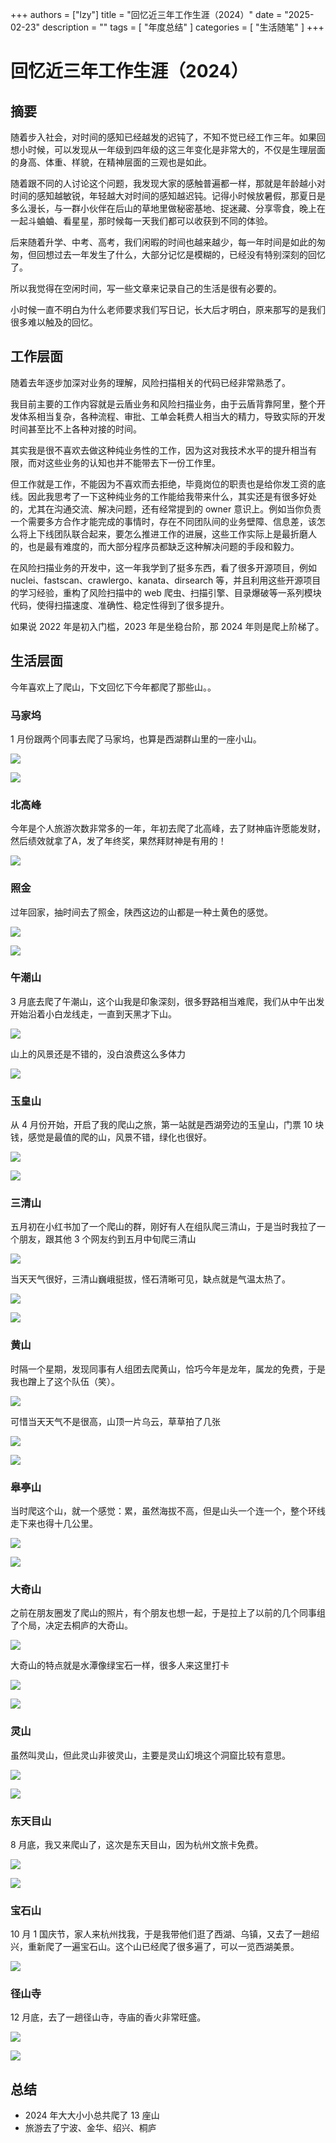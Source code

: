 +++
authors = ["lzy"]
title = "回忆近三年工作生涯（2024）"
date = "2025-02-23"
description = ""
tags = [
    "年度总结"
]
categories = [
    "生活随笔"
]
+++

# 回忆近三年工作生涯（2024）

## 摘要

随着步入社会，对时间的感知已经越发的迟钝了，不知不觉已经工作三年。如果回想小时候，可以发现从一年级到四年级的这三年变化是非常大的，不仅是生理层面的身高、体重、样貌，在精神层面的三观也是如此。

随着跟不同的人讨论这个问题，我发现大家的感触普遍都一样，那就是年龄越小对时间的感知越敏锐，年轻越大对时间的感知越迟钝。记得小时候放暑假，那夏日是多么漫长，与一群小伙伴在后山的草地里做秘密基地、捉迷藏、分享零食，晚上在一起斗蛐蛐、看星星，那时候每一天我们都可以收获到不同的体验。

后来随着升学、中考、高考，我们闲暇的时间也越来越少，每一年时间是如此的匆匆，但回想过去一年发生了什么，大部分记忆是模糊的，已经没有特别深刻的回忆了。

所以我觉得在空闲时间，写一些文章来记录自己的生活是很有必要的。

小时候一直不明白为什么老师要求我们写日记，长大后才明白，原来那写的是我们很多难以触及的回忆。

## 工作层面

随着去年逐步加深对业务的理解，风险扫描相关的代码已经非常熟悉了。

我目前主要的工作内容就是云盾业务和风险扫描业务，由于云盾背靠阿里，整个开发体系相当复杂，各种流程、审批、工单会耗费人相当大的精力，导致实际的开发时间甚至比不上各种对接的时间。

其实我是很不喜欢去做这种纯业务性的工作，因为这对我技术水平的提升相当有限，而对这些业务的认知也并不能带去下一份工作里。

但工作就是工作，不能因为不喜欢而去拒绝，毕竟岗位的职责也是给你发工资的底线。因此我思考了一下这种纯业务的工作能给我带来什么，其实还是有很多好处的，尤其在沟通交流、解决问题，还有经常提到的 owner 意识上。例如当你负责一个需要多方合作才能完成的事情时，存在不同团队间的业务壁障、信息差，该怎么将上下线团队联合起来，要怎么推进工作的进展，这些工作实际上是最折磨人的，也是最有难度的，而大部分程序员都缺乏这种解决问题的手段和毅力。

在风险扫描业务的开发中，这一年我学到了挺多东西，看了很多开源项目，例如 nuclei、fastscan、crawlergo、kanata、dirsearch 等，并且利用这些开源项目的学习经验，重构了风险扫描中的 web 爬虫、扫描引擎、目录爆破等一系列模块代码，使得扫描速度、准确性、稳定性得到了很多提升。

如果说 2022 年是初入门槛，2023 年是坐稳台阶，那 2024 年则是爬上阶梯了。

## 生活层面

今年喜欢上了爬山，下文回忆下今年都爬了那些山。。

### 马家坞

1 月份跟两个同事去爬了马家坞，也算是西湖群山里的一座小山。

![](../static/YmLRbUdHDoni7zxrySNceM6lnLf.png)

![](../static/Vznbbg92UoLi4OxvY3wcEGyPn7c.png)

### 北高峰

今年是个人旅游次数非常多的一年，年初去爬了北高峰，去了财神庙许愿能发财，然后绩效就拿了A，发了年终奖，果然拜财神是有用的！

![](../static/JGITbiVGDoFGq1xMjvNcAUQ4nnb.png)

### 照金

过年回家，抽时间去了照金，陕西这边的山都是一种土黄色的感觉。

![](../static/C5x7brlG8oTkDzxINNyc5YIznSh.png)

![](../static/ZDp8bOVIao506jx9DA5clLxcnyd.png)

### 午潮山

3 月底去爬了午潮山，这个山我是印象深刻，很多野路相当难爬，我们从中午出发开始沿着小白龙线走，一直到天黑才下山。

![](../static/FDbmb3pRFov1PqxFDmec8ROsnUf.png)

山上的风景还是不错的，没白浪费这么多体力

![](../static/VFNJbtIlGo5fmvxJLw1cjPd9nVh.png)

### 玉皇山

从 4 月份开始，开启了我的爬山之旅，第一站就是西湖旁边的玉皇山，门票 10 块钱，感觉是最值的爬的山，风景不错，绿化也很好。

![](../static/MPV5b8tLfo22pyxdKg5c25jQnvI.png)

![](../static/Eq6LbAhO0o8GjxxFoBFczmPun4g.png)

### 三清山

五月初在小红书加了一个爬山的群，刚好有人在组队爬三清山，于是当时我拉了一个朋友，跟其他 3 个网友约到五月中旬爬三清山

![](../static/DMh1bAT4Joi6OMxdBNzceBa0nah.png)

当天天气很好，三清山巍峨挺拔，怪石清晰可见，缺点就是气温太热了。

![](../static/MwVEbDvEGoPO0nx6O5OcQxZFngf.png)

![](../static/SDpobCb7qoTi20xxAKwcZMoZnNh.png)

### 黄山

时隔一个星期，发现同事有人组团去爬黄山，恰巧今年是龙年，属龙的免费，于是我也蹭上了这个队伍（笑）。

![](../static/ONp8bmboooaDzsx185uckfdSnFf.png)

可惜当天天气不是很高，山顶一片乌云，草草拍了几张

![](../static/Kf7ub5omBolqV0xSxV7ctCrQn2f.png)

![](../static/HQ1WbAdo5om5rXxXYbhcvxR5nno.png)

### 皋亭山

当时爬这个山，就一个感觉：累，虽然海拔不高，但是山头一个连一个，整个环线走下来也得十几公里。

![](../static/GVFkbw0lioPKlsxAjOKcYzi1nUd.png)

![](../static/RZFIbTtito0P4exuncnchQGAn1f.png)

### 大奇山

之前在朋友圈发了爬山的照片，有个朋友也想一起，于是拉上了以前的几个同事组了个局，决定去桐庐的大奇山。

![](../static/Q9uubVdyfox7auxYc5tcfXtvn8b.png)

大奇山的特点就是水潭像绿宝石一样，很多人来这里打卡

![](../static/E1GxbWgnKoEQJuxtmNgcVuXKn1g.png)

![](../static/CEnibw2L5oraY0xASUzciZ4Rnpf.png)

### 灵山

虽然叫灵山，但此灵山非彼灵山，主要是灵山幻境这个洞窟比较有意思。

![](../static/AnzAbbO2AoTJllxfAXLc2978n3s.png)

![](../static/Q1dgbZjnKoKWNWxuQ6GcqAzSn7e.png)

### 东天目山

8 月底，我又来爬山了，这次是东天目山，因为杭州文旅卡免费。

![](../static/G3subLY5zojb5yxFqOJciuB9nee.png)

![](../static/JF31biqvKooEftxB1SdcqTnSnOe.png)

### 宝石山

10 月 1 国庆节，家人来杭州找我，于是我带他们逛了西湖、乌镇，又去了一趟绍兴，重新爬了一遍宝石山。这个山已经爬了很多遍了，可以一览西湖美景。

![](../static/SOG5bGrc5oo8btxCvhVczdKMnhf.png)

### 径山寺

12 月底，去了一趟径山寺，寺庙的香火非常旺盛。

![](../static/H5PObRNwHoMBREx4aOvcsc3inCc.png)

![](../static/T78HbISsto0MUExhC0zc1HSLnAh.png)

## 总结

- 2024 年大大小小总共爬了 13 座山
- 旅游去了宁波、金华、绍兴、桐庐
